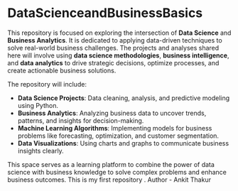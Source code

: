 # DataScienceandBusinessBasics
This repository is focused on exploring the intersection of **Data Science** and **Business Analytics**. It is dedicated to applying data-driven techniques to solve real-world business challenges. The projects and analyses shared here will involve using **data science methodologies**, **business intelligence**, and **data analytics** to drive strategic decisions, optimize processes, and create actionable business solutions.

The repository will include:
- **Data Science Projects**: Data cleaning, analysis, and predictive modeling using Python.
- **Business Analytics**: Analyzing business data to uncover trends, patterns, and insights for decision-making.
- **Machine Learning Algorithms**: Implementing models for business problems like forecasting, optimization, and customer segmentation.
- **Data Visualizations**: Using charts and graphs to communicate business insights clearly.

This space serves as a learning platform to combine the power of data science with business knowledge to solve complex problems and enhance business outcomes.
This is my first repository .
Author - Ankit Thakur
